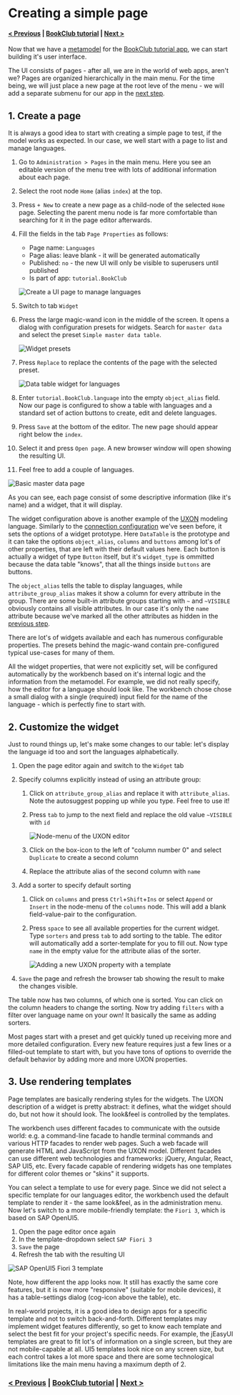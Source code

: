 # Creating a simple page

#### [< Previous](04_Generating_a_model_from_an_SQL_schema.md) | [BookClub tutorial](index.md) | [Next >](06_Organizing_pages.md)

Now that we have a [metamodel](04_Generating_a_model_from_an_SQL_schema.md) for the [BookClub tutorial app](index.md), we can start building it's user interface. 

The UI consists of pages - after all, we are in the world of web apps, aren't we? Pages are organized hierarchically in the main menu. For the time being, we will just place a new page at the root leve of the menu - we will add a separate submenu for our app in the [next step](06_Organizing_pages.md).

## 1. Create a page

It is always a good idea to start with creating a simple page to test, if the model works as expected. In our case, we well start with a page to list and manage languages.

1. Go to `Administration > Pages` in the main menu. Here you see an editable version of the menu tree with lots of additional information about each page. 
2. Select the root node `Home` (alias `index`) at the top. 
3. Press `+ New` to create a new page as a child-node of the selected `Home` page. Selecting the parent menu node is far more comfortable than searching for it in the page editor afterwards.
4. Fill the fields in the tab `Page Properties` as follows:
	- Page name: `Languages`
	- Page alias: leave blank - it will be generated automatically
	- Published: `no` - the new UI will only be visible to superusers until published
	- Is part of app: `tutorial.BookClub`
	
	![Create a UI page to manage languages](Images/page_languages.png)
	
5. Switch to tab `Widget`
6. Press the large magic-wand icon in the middle of the screen. It opens a dialog with configuration presets for widgets. Search for `master data` and select the preset `Simple master data table`.

	![Widget presets](Images/page_languages_presets.png)
	
7. Press `Replace` to replace the contents of the page with the selected preset. 

	![Data table widget for languages](Images/page_languages_widget.png)

8. Enter `tutorial.BookClub.language` into the empty `object_alias` field. Now our page is configured to show a table with languages and a standard set of action buttons to create, edit and delete languages.
9. Press `Save` at the bottom of the editor. The new page should appear right below the `index`.
10. Select it and press `Open page`. A new browser window will open showing the resulting UI.
11. Feel free to add a couple of languages. 

![Basic master data page](Images/page_languages_v1.png)

As you can see, each page consist of some descriptive information (like it's name) and a widget, that it will display.

The widget configuration above is another example of the [UXON](../../Creating_UIs/UXON/index.md) modeling language. Similarly to the [connection configuration](03_Connecting_to_an_sql_database.md) we've seen before, it sets the options of a widget prototype. Here `DataTable` is the prototype and it can take the options `object_alias`, `columns` and `buttons` among lot's of other properties, that are left with their default values here. Each button is actually a widget of type `Button` itself, but it's `widget_type` is ommitted because the data table "knows", that all the things inside `buttons` are buttons.

The `object_alias` tells the table to display languages, while `attribute_group_alias` makes it show a column for every attribute in the group. There are some built-in attribute groups starting with `~` and `~VISIBLE` obviously contains all visible attributes. In our case it's only the `name` attribute because we've marked all the other attributes as hidden in the [previous step](04_Generating_a_model_from_an_SQL_schema.md).

There are lot's of widgets available and each has numerous configurable properties. The presets behind the magic-wand contain pre-configured typical use-cases for many of them.

All the widget properties, that were not explicitly set, will be configured automatically by the workbench based on it's internal logic and the information from the metamodel. For example, we did not really specify, how the editor for a language should look like. The workbench chose chose a small dialog with a single (required) input field for the name of the language - which is perfectly fine to start with.

## 2. Customize the widget

Just to round things up, let's make some changes to our table: let's display the language id too and sort the languages alphabetically.

1. Open the page editor again and switch to the `Widget` tab
2. Specify columns explicitly instead of using an attribute group:
	1. Click on `attribute_group_alias` and replace it with `attribute_alias`. Note the autosuggest popping up while you type. Feel free to use it!
	2. Press `tab` to jump to the next field and replace the old value `~VISIBLE` with `id`
	
		![Node-menu of the UXON editor](Images/page_languages_add_column.png)
	
	3. Click on the box-icon to the left of "column number 0" and select `Duplicate` to create a second column
	4. Replace the attribute alias of the second column with `name`
3. Add a sorter to specify default sorting
	1. Click on `columns` and press `Ctrl`+`Shift`+`Ins` or select `Append` or `Insert` in the node-menu of the `columns` node. This will add a blank field-value-pair to the configuration.
	2. Press `space` to see all available properties for the current widget. Type `sorters` and press `tab` to add sorting to the table. The editor will automatically add a sorter-template for you to fill out. Now type `name` in the empty value for the attribute alias of the sorter.

		![Adding a new UXON property with a template](Images/page_languages_add_sorters.png)

5. `Save` the page and refresh the browser tab showing the result to make the changes visible.

The table now has two columns, of which one is sorted. You can click on the column headers to change the sorting. Now try adding `filters` with a filter over language name on your own! It basically the same as adding sorters.

Most pages start with a preset and get quickly tuned up receiving more and more detailed configuration. Every new feature requires just a few lines or a filled-out template to start with, but you have tons of options to override the default behavior by adding more and more UXON properties.

## 3. Use rendering templates

Page templates are basically rendering styles for the widgets. The UXON description of a widget is pretty abstract: it defines, what the widget should do, but not how it should look. The look&feel is controlled by the templates.

The workbench uses different facades to communicate with the outside world: e.g. a command-line facade to handle terminal commands and various HTTP facades to render web pages. Such a web facade will generate HTML and JavaScript from the UXON model. Different facades can use different web technologies and frameworks: jQuery, Angular, React, SAP UI5, etc. Every facade capable of rendering widgets has one templates for different color themes or "skins" it supports. 

You can select a template to use for every page. Since we did not select a specific template for our languages editor, the workbench used the default template to render it - the same look&feel, as in the administration menu. Now let's switch to a more mobile-friendly template: the `Fiori 3`, which is based on SAP OpenUI5.

1. Open the page editor once again
2. In the template-dropdown select `SAP Fiori 3`
3. `Save` the page
4. Refresh the tab with the resulting UI

![SAP OpenUI5 Fiori 3 template](Images/page_languages_ui5.png)

Note, how different the app looks now. It still has exactly the same core features, but it is now more "responsive" (suitable for mobile devices), it has a table-settings dialog (cog-icon above the table), etc.

In real-world projects, it is a good idea to design apps for a specific template and not to switch back-and-forth. Different templates may implement widget features differently, so get to know each template and select the best fit for your project's specific needs. For example, the jEasyUI templates are great to fit lot's of information on a single screen, but they are not mobile-capable at all. UI5 templates look nice on any screen size, but each control takes a lot more space and there are some technological limitations like the main menu having a maximum depth of 2.   

### [< Previous](04_Generating_a_model_from_an_SQL_schema.md) | [BookClub tutorial](index.md) | [Next >](06_Organizing_pages.md)
